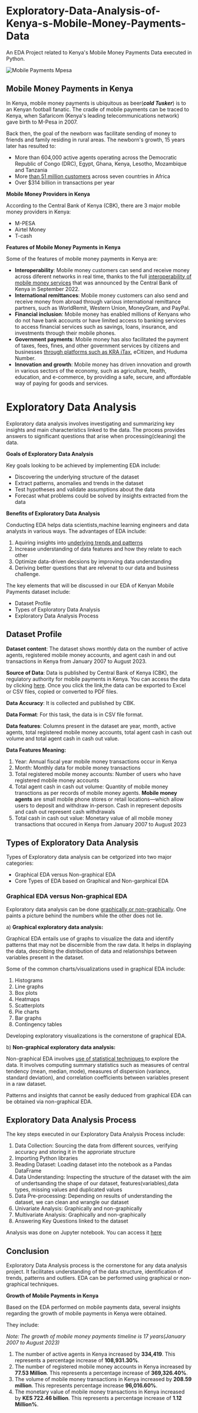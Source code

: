 # Exploratory-Data-Analysis-of-Kenya-s-Mobile-Money-Payments-Data
An EDA Project related to Kenya's Mobile Money Payments Data executed in Python. 

![Mobile Payments Mpesa](https://github.com/Ogombo-collins/Exploratory-Data-Analysis-of-Kenya-s-Mobile-Money-Payments-Data/blob/main/EDA%20of%20Mobile%20Money%20Payments%20in%20Kenya/Mobile%20Payments%20Mpesa.jpg)

## Mobile Money Payments in Kenya

In Kenya, mobile money payments is ubiquitous as beer(_**cold Tusker**_) is to an Kenyan football fanatic. The cradle of mobile payments can be traced to Kenya, when Safaricom (Kenya's leading telecommunications network) gave birth to M-Pesa in 2007. 

Back then, the goal of the newborn was facilitate sending of money to friends and family residing in rural areas. The newborn's growth, 15 years later has resulted to:

- More than 604,000 active agents operating across the Democratic Republic of Congo (DRC), Egypt, Ghana, Kenya, Lesotho, Mozambique and Tanzania
- More [than 51 million customers](https://www.vodafone.com/about-vodafone/what-we-do/consumer-products-and-services/m-pesa) across seven countries in Africa 
- Over $314 billion in transactions per year


**Mobile Money Providers in Kenya**

According to the Central Bank of Kenya (CBK), there are 3 major mobile money providers in Kenya: 
- M-PESA 
- Airtel Money 
- T-cash 


**Features of Mobile Money Payments in Kenya**
 
Some of the features of mobile money payments in Kenya are:

- **Interoperability**: Mobile money customers can send and receive money across diferent networks in real time, thanks to the full [interoperability of mobile money services]( https://www.centralbank.go.ke/wp-content/uploads/2023/02/Kenyas-Payments-Journey.pdf) that was announced by the Central Bank of Kenya in September 2022.
- **International remittances**: Mobile money customers can also send and receive money from abroad through various international remittance partners, such as WorldRemit, Western Union, MoneyGram, and PayPal.
- **Financial inclusion**: Mobile money has enabled millions of Kenyans who do not have bank accounts or have limited access to banking services to access financial services such as savings, loans, insurance, and investments through their mobile phones.
- **Government payments**: Mobile money has also facilitated the payment of taxes, fees, fines, and other government services by citizens and businesses [through platforms such as KRA iTax](https://www.nelito.com/blog/everything-you-need-to-know-about-mobile-money-in-kenya.html.), eCitizen, and Huduma Number.
- **Innovation and growth**: Mobile money has driven innovation and growth in various sectors of the economy, such as agriculture, health, education, and e-commerce, by providing a safe, secure, and affordable way of paying for goods and services.


# Exploratory Data Analysis

Exploratory data analysis involves investigating and summarizing key insights and main characteristics linked to the data. The process provides answers to significant questions that arise when processing(cleaning) the data.



**Goals of Exploratory Data Analysis**

Key goals looking to be achieved by implementing EDA include:

- Discovering the underlying structure of the dataset
- Extract patterns, anomalies and trends in the dataset
- Test hypotheses and validate assumptions about the data
- Forecast what problems could be solved by insights extracted from the data

**Benefits of Exploratory Data Analysis**

Conducting EDA helps data scientists,machine learning engineers and data analysts in various ways. The advantages of EDA include:

1. Aquiring insights into [underlying trends and patterns](https://www.knowledgehut.com/blog/data-science/eda-data-science)
2. Increase understanding of data features and how they relate to each other
3. Optimize data-driven decsions by improving data understanding
4. Deriving better questions that are relvenat to our data and business challenge.

The key elements that will be discussed in our EDA of Kenyan Mobile Payments dataset include:

- Dataset Profile
- Types of Exploratory Data Analysis
- Exploratory Data Analysis Process


## Dataset Profile

**Dataset content**: The dataset shows  monthly data on the number of active agents, registered mobile money accounts, and agent cash in and out transactions in Kenya from January 2007 to August 2023.

**Source of Data**: Data is published by Central Bank of Kenya (CBK), the regulatory authority for mobile payments in Kenya. You can access the data by clicking [here](https://www.centralbank.go.ke/national-payments-system/mobile-payments/). Once you click the link,the data can be exported to Excel or CSV files, copied or converted to PDF files.

**Data Accuracy**: It is collected and published by CBK.

**Data Format**: For this task, the data is in CSV file format.

**Data features**: Columns present in the dataset are year, month, active agents, total registered mobile money accounts, total agent cash in cash out volume and total agent cash in cash out value.

**Data Features Meaning:**

1. Year: Annual fiscal year mobile money transactions occur in Kenya
2. Month: Monthly data for mobile money transactions
3. Total registered mobile money accounts: Number of users who have registered mobile money accounts 
4. Total agent cash in cash out volume: Quantity of mobile money transctions  as per records of mobile money agents. **Mobile money agents** are small mobile phone stores or retail locations—which allow users to deposit and withdraw in-person. Cash in represent deposits and cash out represent cash withdrawals
5. Total cash in cash out value: Monetary value of all mobile money transactions that occured in Kenya from January 2007 to August 2023


## Types of Exploratory Data Analysis

Types of Exploratory data analysis can be cetgorized into two major categories:

- Graphical EDA versus Non-graphical EDA
- Core Types of EDA based on Graphical and Non-garphical EDA


### Graphical EDA versus Non-graphical EDA

Exploratory data analysis can be done [graphically or non-graphically](https://www.ibm.com/topics/exploratory-data-analysis#:~:text=Exploratory%20data%20analysis%20(EDA)%20is,often%20employing%20data%20visualization%20methods.). One paints a picture behind the numbers while the other does not lie. 

a) **Graphical exploratory data analysis:**

Graphical EDA  entails use of graphs to visualize the data and identify patterns that may not be discernible from the raw data.  It helps in displaying the data, describing the distribution of data and relationships between variables present in the dataset.

Some of the common charts/visualizations used in graphical EDA include:
1. Histograms
2. Line graphs 
3. Box plots 
4. Heatmaps 
5. Scatterplots 
6. Pie charts 
7. Bar graphs
8. Contingency tables

Developing exploratory visualizations is the cornerstone of graphical EDA.

b) **Non-graphical exploratory data analysis:**

Non-graphical EDA involves [use of statistical techniques ](https://analyticsindiamag.com/exploratory-data-analysis-functions-types-tools/) to explore the data. It involves computing summary statistics such as measures of central tendency (mean, median, mode), measures of dispersion (variance, standard deviation), and correlation coefficients between variables present in a raw dataset.

Patterns and insights that cannot be easily deduced from graphical EDA can be obtained via non-graphical EDA.


## Exploratory Data Analysis Process

The key steps executed in our Exploratory Data Analysis Process include:

1. Data Collection: Sourcing the data from different sources, verifying accuracy and storing it in the approriate structure
2. Importing Python libraries
3. Reading Dataset: Loading dataset into the notebook as a Pandas DataFrame
4. Data Understanding:  Inspecting the structure of the dataset with the aim of undertsanding the shape of our dataset, features(variables),data types, missing values and duplicated values
5. Data Pre-processing: Depending on results of understanding the dataset, we can clean and wrangle our dataset
6. Univariate Analysis: Graphically and non-graphically
7. Multivariate Analysis: Graphically and non-graphically
8. Answering Key Questions linked to the dataset


 Analysis was done on Jupyter notebook. You can access it [here](https://github.com/Ogombo-collins/Exploratory-Data-Analysis-of-Kenya-s-Mobile-Money-Payments-Data/blob/main/EDA%20of%20Mobile%20Money%20Payments%20in%20Kenya/notebook.ipynb)


## Conclusion

Exploratory Data Analysis process is the cornerstone for any data analysis project. It facilitates understanding of the data structure, identification of trends, patterns and outliers. EDA can be performed using graphical or non-graphical techniques.

**Growth of Mobile Payments in Kenya**

Based on the EDA performed on mobile payments data, several insights regarding the growth of mobile payments in Kenya were obtained. 

They include:

_Note: The growth of mobile money payments timeline is 17 years(January 2007 to August 2023)_



1.  The number of active agents in Kenya increased by **334,419**. This represents a percentage increase of **108,931.30%**.
2.  The number of registered mobile money accounts in Kenya increased by **77.53 Million**. This represents a percentage increase of **369,326.40%**.
3. The volume of mobile money transactions in Kenya increased by **208.59 million**. This represents percentage increase **96,016.60%**.
4. The monetary value of mobile money transactions in Kenya increased by **KES 722.46 billion**. This represents a percentage increase of **1.12 Million%**.


 
